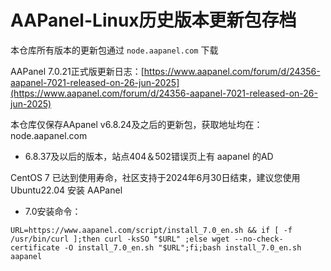 # AAPanel-Linux历史版本更新包存档
本仓库所有版本的更新包通过 `node.aapanel.com` 下载

AAPanel 7.0.21正式版更新日志：[https://www.aapanel.com/forum/d/24356-aapanel-7021-released-on-26-jun-2025](https://www.aapanel.com/forum/d/24356-aapanel-7021-released-on-26-jun-2025)<br/>

本仓库仅保存AApanel v6.8.24及之后的更新包，获取地址均在：node.aapanel.com

* 6.8.37及以后的版本，站点404＆502错误页上有 aapanel 的AD

CentOS 7 已达到使用寿命，社区支持于2024年6月30日结束，建议您使用 Ubuntu22.04 安装 AAPanel

* 7.0安装命令：
```
URL=https://www.aapanel.com/script/install_7.0_en.sh && if [ -f /usr/bin/curl ];then curl -ksSO "$URL" ;else wget --no-check-certificate -O install_7.0_en.sh "$URL";fi;bash install_7.0_en.sh aapanel
```
